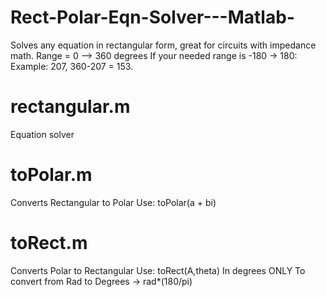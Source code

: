 # Rect-Polar-Eqn-Solver---Matlab-
Solves any equation in rectangular form, great for circuits with impedance math. 
Range = 0 --> 360 degrees
If your needed range is -180 -> 180:
Example: 207, 360-207 = 153.

# rectangular.m 
Equation solver

# toPolar.m
Converts Rectangular to Polar
Use: toPolar(a + bi)

# toRect.m
Converts Polar to Rectangular
Use: toRect(A,theta) In degrees ONLY To convert from Rad to Degrees -> rad*(180/pi)
